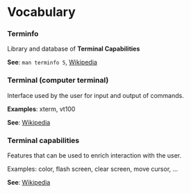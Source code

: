 Vocabulary
==========

### Terminfo

Library and database of **Terminal Capabilities**

**See**:
`man terminfo 5`,
[Wikipedia](https://en.wikipedia.org/wiki/Terminfo)

### Terminal (computer terminal)

Interface used by the user for input and output of commands.

**Examples**: xterm, vt100

**See**:
[Wikipedia](https://en.wikipedia.org/wiki/Computer_terminal)

### Terminal capabilities

Features that can be used to enrich interaction with the user.

Examples: color, flash screen, clear screen, move cursor, ...

**See**:
[Wikipedia](https://en.wikipedia.org/wiki/Terminal_capabilities)
